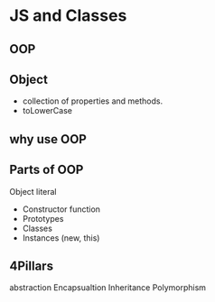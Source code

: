 # JS and Classes

## OOP

## Object
- collection of properties and methods.
- toLowerCase

## why use OOP

## Parts of OOP
Object literal

- Constructor function
- Prototypes
- Classes
- Instances (new, this)

## 4Pillars
abstraction
Encapsualtion
Inheritance
Polymorphism